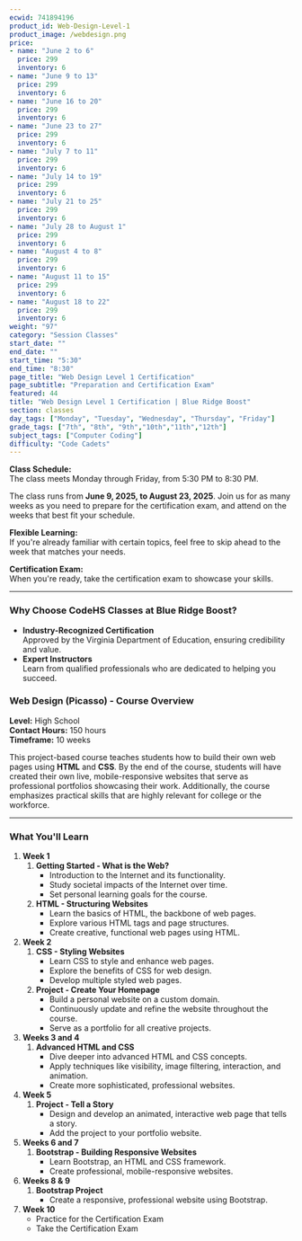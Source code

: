 ```yaml
---
ecwid: 741894196
product_id: Web-Design-Level-1
product_image: /webdesign.png 
price:
- name: "June 2 to 6"
  price: 299
  inventory: 6
- name: "June 9 to 13"
  price: 299
  inventory: 6
- name: "June 16 to 20"
  price: 299
  inventory: 6
- name: "June 23 to 27"
  price: 299
  inventory: 6
- name: "July 7 to 11"
  price: 299
  inventory: 6
- name: "July 14 to 19"
  price: 299
  inventory: 6
- name: "July 21 to 25"
  price: 299
  inventory: 6
- name: "July 28 to August 1"
  price: 299
  inventory: 6
- name: "August 4 to 8"
  price: 299
  inventory: 6
- name: "August 11 to 15"
  price: 299
  inventory: 6
- name: "August 18 to 22"
  price: 299
  inventory: 6
weight: "97"
category: "Session Classes"
start_date: ""
end_date: ""
start_time: "5:30"
end_time: "8:30"
page_title: "Web Design Level 1 Certification"
page_subtitle: "Preparation and Certification Exam"
featured: 44
title: "Web Design Level 1 Certification | Blue Ridge Boost"
section: classes
day_tags: ["Monday", "Tuesday", "Wednesday", "Thursday", "Friday"]
grade_tags: ["7th", "8th", "9th","10th","11th","12th"]
subject_tags: ["Computer Coding"]
difficulty: "Code Cadets"
---
```

<p>
	<strong>Class Schedule:</strong><br>
	The class meets Monday through Friday, from 5:30 PM to 8:30 PM.
</p>
<p>
	The class runs from <strong>June 9, 2025, to August 23, 2025</strong>. Join us for as many weeks as you need to prepare for the certification exam, and attend on the weeks that best fit your schedule.
</p>
<p>
	<strong>Flexible Learning:</strong><br>
	If you're already familiar with certain topics, feel free to skip ahead to the week that matches your needs.
</p>
<p>
	<strong>Certification Exam:</strong><br>
	When you're ready, take the certification exam to showcase your skills.
</p>
<hr>
<h3>Why Choose CodeHS Classes at Blue Ridge Boost?</h3>
<ul>
	<li>
	<strong>Industry-Recognized Certification</strong><br>
	Approved by the Virginia Department of Education, ensuring credibility and value.
	</li>
	<li>
	<strong>Expert Instructors</strong><br>
	Learn from qualified professionals who are dedicated to helping you succeed.
	</li>
</ul>
<h3><strong>Web Design (Picasso) - Course Overview</strong></h3>
<p>
	<strong>Level:</strong> High School<br>
	<strong>Contact Hours:</strong> 150 hours<br>
	<strong>Timeframe:</strong> 10 weeks
</p>
<p>
	This project-based course teaches students how to build their own web pages using <strong>HTML</strong> and <strong>CSS</strong>. By the end of the course, students will have created their own live, mobile-responsive websites that serve as professional portfolios showcasing their work. Additionally, the course emphasizes practical skills that are highly relevant for college or the workforce.
</p>
<hr>
<h3><strong>What You'll Learn</strong></h3>
<ol>
	<li>
	<strong>Week 1</strong>
	<ol>
		<li>
		<strong>Getting Started - What is the Web?</strong>
		<ul>
			<li>Introduction to the Internet and its functionality.</li>
			<li>Study societal impacts of the Internet over time.</li>
			<li>Set personal learning goals for the course.</li>
		</ul>
		</li>
		<li>
		<strong>HTML - Structuring Websites</strong>
		<ul>
			<li>Learn the basics of HTML, the backbone of web pages.</li>
			<li>Explore various HTML tags and page structures.</li>
			<li>Create creative, functional web pages using HTML.</li>
		</ul>
		</li>
	</ol>
	</li>
	<li>
	<strong>Week 2</strong>
	<ol>
		<li>
		<strong>CSS - Styling Websites</strong>
		<ul>
			<li>Learn CSS to style and enhance web pages.</li>
			<li>Explore the benefits of CSS for web design.</li>
			<li>Develop multiple styled web pages.</li>
		</ul>
		</li>
		<li>
		<strong>Project - Create Your Homepage</strong>
		<ul>
			<li>Build a personal website on a custom domain.</li>
			<li>Continuously update and refine the website throughout the course.</li>
			<li>Serve as a portfolio for all creative projects.</li>
		</ul>
		</li>
	</ol>
	</li>
	<li>
	<strong>Weeks 3 and 4</strong>
	<ol>
		<li>
		<strong>Advanced HTML and CSS</strong>
		<ul>
			<li>Dive deeper into advanced HTML and CSS concepts.</li>
			<li>Apply techniques like visibility, image filtering, interaction, and animation.</li>
			<li>Create more sophisticated, professional websites.</li>
		</ul>
		</li>
	</ol>
	</li>
	<li>
	<strong>Week 5</strong>
	<ol>
		<li>
		<strong>Project - Tell a Story</strong>
		<ul>
			<li>Design and develop an animated, interactive web page that tells a story.</li>
			<li>Add the project to your portfolio website.</li>
		</ul>
		</li>
	</ol>
	</li>
	<li>
	<strong>Weeks 6 and 7</strong>
	<ol>
		<li>
		<strong>Bootstrap - Building Responsive Websites</strong>
		<ul>
			<li>Learn Bootstrap, an HTML and CSS framework.</li>
			<li>Create professional, mobile-responsive websites.</li>
		</ul>
		</li>
	</ol>
	</li>
	<li>
	<strong>Weeks 8 & 9</strong>
	<ol>
		<li>
		<strong>Bootstrap Project</strong>
		<ul>
			<li>Create a responsive, professional website using Bootstrap.</li>
		</ul>
		</li>
	</ol>
	</li>
	<li>
	<strong>Week 10</strong>
	<ul>
		<li>Practice for the Certification Exam</li>
		<li>Take the Certification Exam</li>
	</ul>
	</li>
</ol>
